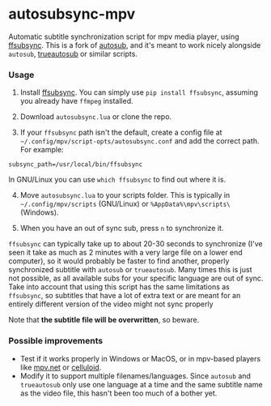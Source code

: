 # autosubsync-mpv
Automatic subtitle synchronization script for mpv media player,
using [ffsubsync](https://github.com/smacke/ffsubsync).
This is a fork of [autosub](https://github.com/vayan/autosub-mpv),
and it's meant to work nicely alongside `autosub`,
[trueautosub](https://github.com/fullmetalsheep/mpv-iina-scripts)
or similar scripts.

### Usage
1. Install [ffsubsync](https://github.com/smacke/ffsubsync).
You can simply use `pip install ffsubsync`,
assuming you already have `ffmpeg` installed.
2. Download `autosubsync.lua` or clone the repo.

3. If your `ffsubsync` path isn't the default,
create a config file at `~/.config/mpv/script-opts/autosubsync.conf`
and add the correct path. For example:
```
subsync_path=/usr/local/bin/ffsubsync
```
In GNU/Linux you can use `which ffsubsync` to find out where it is.

4. Move `autosubsync.lua` to your scripts folder.
This is typically in `~/.config/mpv/scripts` (GNU/Linux)
or `%AppData%\mpv\scripts\` (Windows).

5. When you have an out of sync sub, press `n` to synchronize it.

`ffsubsync` can typically take up to about 20-30 seconds
to synchronize (I've seen it take as much as 2 minutes
with a very large file on a lower end computer), so it
would probably be faster to find another, properly
synchronized subtitle with `autosub` or `trueautosub`.
Many times this is just not possible, as all available
subs for your specific language are out of sync.
Take into account that using this script has the
same limitations as `ffsubsync`, so subtitles that have
a lot of extra text or are meant for an entirely different 
version of the video might not sync properly

Note that **the subtitle file will be overwritten**, so beware.

### Possible improvements
* Test if it works properly in Windows or MacOS,
or in mpv-based players like [mpv.net](https://github.com/stax76/mpv.net)
or [celluloid](https://celluloid-player.github.io/).
* Modify it to support multiple filenames/languages.
Since `autosub` and `trueautosub` only use one language
at a time and the same subtitle name as the video file,
this hasn't been too much of a bother yet.
